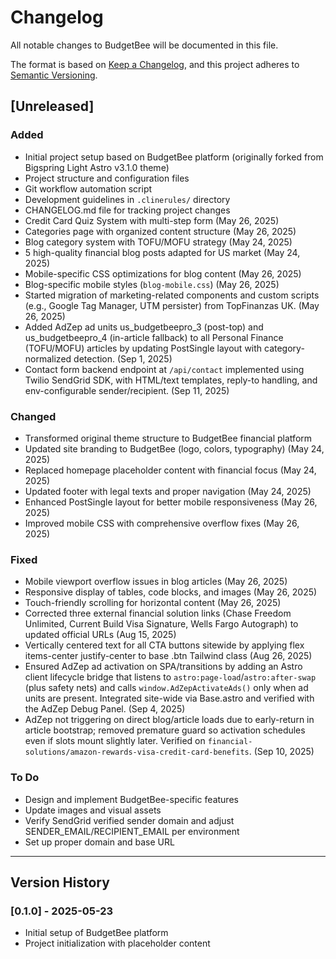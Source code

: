 # Changelog

All notable changes to BudgetBee will be documented in this file.

The format is based on [Keep a Changelog](https://keepachangelog.com/en/1.0.0/),
and this project adheres to [Semantic Versioning](https://semver.org/spec/v2.0.0.html).

## [Unreleased]

### Added

- Initial project setup based on BudgetBee platform (originally forked from Bigspring Light Astro v3.1.0 theme)
- Project structure and configuration files
- Git workflow automation script
- Development guidelines in `.clinerules/` directory
- CHANGELOG.md file for tracking project changes
- Credit Card Quiz System with multi-step form (May 26, 2025)
- Categories page with organized content structure (May 26, 2025)
- Blog category system with TOFU/MOFU strategy (May 24, 2025)
- 5 high-quality financial blog posts adapted for US market (May 24, 2025)
- Mobile-specific CSS optimizations for blog content (May 26, 2025)
- Blog-specific mobile styles (`blog-mobile.css`) (May 26, 2025)
- Started migration of marketing-related components and custom scripts (e.g., Google Tag Manager, UTM persister) from TopFinanzas UK. (May 26, 2025)
- Added AdZep ad units us_budgetbeepro_3 (post-top) and us_budgetbeepro_4 (in-article fallback) to all Personal Finance (TOFU/MOFU) articles by updating PostSingle layout with category-normalized detection. (Sep 1, 2025)
- Contact form backend endpoint at `/api/contact` implemented using Twilio SendGrid SDK, with HTML/text templates, reply-to handling, and env-configurable sender/recipient. (Sep 11, 2025)

### Changed

- Transformed original theme structure to BudgetBee financial platform
- Updated site branding to BudgetBee (logo, colors, typography) (May 24, 2025)
- Replaced homepage placeholder content with financial focus (May 24, 2025)
- Updated footer with legal texts and proper navigation (May 24, 2025)
- Enhanced PostSingle layout for better mobile responsiveness (May 26, 2025)
- Improved mobile CSS with comprehensive overflow fixes (May 26, 2025)

### Fixed

- Mobile viewport overflow issues in blog articles (May 26, 2025)
- Responsive display of tables, code blocks, and images (May 26, 2025)
- Touch-friendly scrolling for horizontal content (May 26, 2025)
- Corrected three external financial solution links (Chase Freedom Unlimited, Current Build Visa Signature, Wells Fargo Autograph) to updated official URLs (Aug 15, 2025)
- Vertically centered text for all CTA buttons sitewide by applying flex items-center justify-center to base .btn Tailwind class (Aug 26, 2025)
- Ensured AdZep ad activation on SPA/transitions by adding an Astro client lifecycle bridge that listens to `astro:page-load`/`astro:after-swap` (plus safety nets) and calls `window.AdZepActivateAds()` only when ad units are present. Integrated site-wide via Base.astro and verified with the AdZep Debug Panel. (Sep 4, 2025)
- AdZep not triggering on direct blog/article loads due to early-return in article bootstrap; removed premature guard so activation schedules even if slots mount slightly later. Verified on `financial-solutions/amazon-rewards-visa-credit-card-benefits`. (Sep 10, 2025)

### To Do

- Design and implement BudgetBee-specific features
- Update images and visual assets
- Verify SendGrid verified sender domain and adjust SENDER_EMAIL/RECIPIENT_EMAIL per environment
- Set up proper domain and base URL

---

## Version History

### [0.1.0] - 2025-05-23

- Initial setup of BudgetBee platform
- Project initialization with placeholder content
